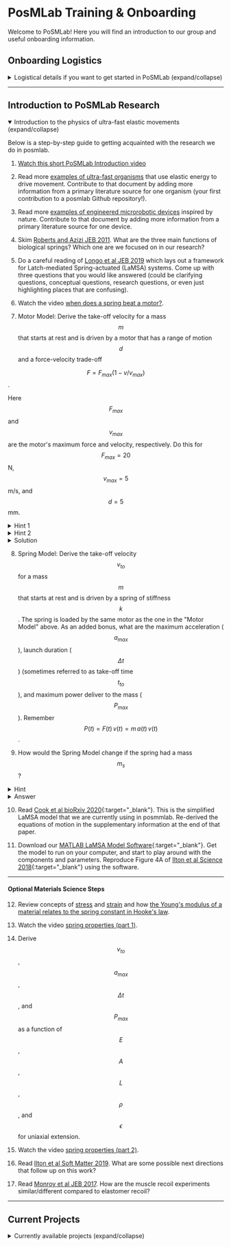 ﻿# PosMLab Training & Onboarding

Welcome to PoSMLab! Here you will find an introduction to our group and useful onboarding information.


## Onboarding Logistics

<details>
<summary markdown='span'>Logistical details if you want to get started in PoSMLab (expand/collapse)</summary>

### General Logistics

#### MATLAB

Most of our analysis and simulation code is written in MATLAB. If you don't have MATLAB installed, please follow the [HMC Instructions for Installing MATLAB on your computer](https://docs.google.com/document/d/1-dmjftyCPrAWVC4g5OvJ4mv9C1jUWgiwmJVQw4iSR5w/pub)

If you are relatively new to MATLAB, a good place to start is the two-hour [MATLAB onramp](https://www.mathworks.com/learn/tutorials/matlab-onramp.html) course. If you're looking for some more advanced topics, you could also check out the [MATLAB ordinary differential equation course](https://matlabacademy.mathworks.com/R2020a/portal.html?course=odes) that is helpful for some of our simulation work, or go through this set of
[MATLAB image processing course notes](http://www.math.hkbu.edu.hk/~zeng/Teaching/math3615/ls.pdf) that is useful for the experimental side of our research.

#### Github

We are starting to use Github to organize and collaborate on projects (even ones that aren't heavy on coding). If you haven't done so already, [create a Github account](https://github.com/join) and let Mark know your username so you can be added to the [posmlab organization on Github](https://github.com/posmlab).

If you haven't used Github before, the [Github Desktop App](https://desktop.github.com/) helps to step you through the actions.

*Note*: for most of our repositories we use a [Centralized Workflow](https://www.atlassian.com/git/tutorials/comparing-workflows#centralized-workflow) and make commits directly to master. 

The Github platform uses Markdown to style text. This [Markdown Guide](https://guides.github.com/features/mastering-markdown/) is helpful if you're new to using Markdown.

#### Slack
We use Slack to communicate as a whole team.  (especially in the summer when we are working full time). When you are actively working on a posmlab project, try to get in the habit of logging into Slack. 

Make sure that you are added to the [posmlab Slack workspace](posmlab.slack.com).

#### Google Drive

The shared [posmlab Google Drive folder](https://drive.google.com/open?id=1HxL1mvqemhXWwuLllHtH9DN2VYXCkKgf) is a place to store large files/data. Currently its structure is in need of cleaning up.

The ["poslmab/Papers"](https://drive.google.com/open?id=1xL2xKtIF53JZkphJZ3PyK3RLj6TUwCBH) folder is currently where we store pdf files of relevant literature. Please add any new papers here with the naming convention of the first author last nameplace copies of relevant literature in that folder 

Number of authors | Filename Format | Example 
--------------| --------------- | -------
1 | Authorlastname Journalname Year.pdf | Doe Phys Rev Lett 2015.pdf 
2 | Firstauthorlastname and Secondauthorlastname Journalname Year.pdf | Lee and Doe Science 2018
3+ | Firstauthorlastname et al Journalname Year.pdf | Lee et al Nature 2017

Once saved in Google Drive, you can right click on the document and "Get shareable link" to provide easy access from other sources (e.g. Github repository readme file).

#### Other logistics

When starting remind Mark that he needs to:
- Enable swipe access to the Lab in Galileo B101 (he needs your Student ID Number so he can fill out [this form](https://docs.google.com/forms/d/e/1FAIpQLSd_ZfhmSiPN566x26YyP1rT3-csjoCd-qcJXw094bjZ1R4T4w/viewform)
- give you passwords to group accounts
- give you a lab notebook
- share access to the posmlab Google Drive Folder
- invite you to the posmlab Slack workspace 
- to add you to the posmlab Github organization (he needs your Github username to do this)

Group Accounts:

   Service     |   Name       
-------- | -------------
Gmail | physicsofsoftmatter@gmail.com
Instagram | [posm_lab](https://www.instagram.com/posm_lab/)
Squarespace (managed by Mark) | [posmlab.org](https://posmlab.org)
Google Drive | [posmlab shared drive](https://drive.google.com/open?id=1HxL1mvqemhXWwuLllHtH9DN2VYXCkKgf)
Slack | [posmlab.slack.com](https://posmlab.slack.com)
Github | [github.com/posmlab](https://github.com/posmlab)


### Other (less important) off-campus logistics

#### VPN Connection 

A VPN connection to HMC is needed for remote access of lab computers, accessing journal articles online that have a paywall (and other HMC specific things too). Follow this [guide to connecting to HMC by VPN](https://docs.google.com/a/g.hmc.edu/document/d/1VpuXDPbi40UPM2APm8cxQGtQ_Dlo8ju8Yam5p2Awf74/pub).
But remember, if you don't need these specific functions, make sure you aren't connected via VPN because it will slow down your network access.

#### Accessing Lab Computers 

If you need more computational power than your personal device can handle, there are two computers in Galileo B101 connected via remote access: "Happy" and "Grumpy" (yes, all of our computers are 7 dwarf themed). 

You will need a [Remote Desktop Client](https://docs.microsoft.com/en-us/windows-server/remote/remote-desktop-services/clients/remote-desktop-clients)


| Computer Name  | | IP Address  |
| ------- | --------|-------------------------| 
| Happy | |134.173.33.112 |
| Grumpy | | 134.173.33.104 |

Ask Mark for the username and passwords.


------------------------------------------

## Group Culture

To get a sense of some of the dynamics research we are doing, please watch this video on the [Rockwell Retro Encabulator](https://www.youtube.com/watch?v=RXJKdh1KZ0w). 

<details>
<summary markdown='span'>Did you watch the video? (expand/collapse)</summary>

A common reaction to that video is going from an initial curiosity, to confusion, then finally amusement. But what does this have to do with doing research as an undergrad?

Entering a new area of research is difficult for anyone! You are about to be confronted with a lot of new information, and a lot of it you won't understand right away. That's part of the process and totally okay. 

Our group culture is one where not knowing and seeking clarification is a strength. Even questions that you feel you should know the answer to already, or seem obvious to others are important to ask. If you don't understand something, it's probably because it wasn't explained well! Here's what we ideally do in posmlab if we don't fully understand:
- ask for clarification - any question is a good question that arises from curiosity or a desire to understand!
- document our new understanding along with any sticking points for future group members 

Also note that in posmlab, Mark is a teammate/collaborator/advisor not a boss/supervisor. Openly questioning his advice is encouraged! To promote an open and equal discussion please refer to Mark on a first-name basis in our research group (rather than Prof. Ilton). 

Generally, our group culture has been one where we are supportive of one another, take interest in what others in the group are doing, and are willing to put our work aside momentarily to help someone else out!

</details>

## Scientific Papers

Part of the process of doing science is reading scientific papers related to our work. Reading a scientific paper can be a fairly daunting task. A good resource is [How to Read a Paper - The Three Pass Approach](https://web.stanford.edu/class/ee384m/Handouts/HowtoReadPaper.pdf). Depending on what you are trying to get from a paper (a high-level overview? the main ideas?), you may only need to perform one or two passes of the paper. The key idea is to start with a bird's eye view on your first reading, and then zooming in to more granular details on subsequent passes. 

We will often use a "Journal Club" as a format for sharing and discussing scientific papers. Aptly described as a "nerdy book club" by Prof. Mendelson in Engineering, Journal Clubs are a great way to ensure that you are sharpening your ability to read primary literature. If you haven't done this before, check out [5 quick tips for your first JC](https://irp.nih.gov/blog/post/2015/03/5-tips-for-journal-club-first-timers).

At some point, it will come time for you to write-up your work. Remember that the main product of academic research is a scientific paper. If you think about (and actively work on) writing a paper based on your work, it can more effectively direct your efforts. Although it is written about chemistry research, this guide to [Writing a Paper](https://onlinelibrary.wiley.com/doi/epdf/10.1002/adma.200400767) is a good read. The paper [Ten simple rules for structuring papers](https://drive.google.com/open?id=1MhWdkKU8fZdQCGuZeNGkKw2upg0uHdhk) has some helpful tips as well.
 


----------------------------------------
</details>

-----------------------------------------------

## Introduction to PoSMLab Research 

<details open>
<summary markdown='span'>Introduction to the physics of ultra-fast elastic movements (expand/collapse)</summary>

Below is a step-by-step guide to getting acquainted with the research we do in posmlab. 

1) [Watch this short PoSMLab Introduction video](https://youtu.be/NbnPefC_W3E)

2) Read more [examples of ultra-fast organisms](organisms.md) that use elastic energy to drive movement. Contribute to that document by adding more information from a primary literature source for one organism (your first contribution to a posmlab Github repository!).

3) Read more [examples of engineered microrobotic devices](devices.md) inspired by nature. Contribute to that document by adding more information from a primary literature source for one device.

4) Skim [Roberts and Azizi JEB 2011](https://drive.google.com/open?id=1IT0M8tKtYCogp_DZB_ffbrGxaPEbItUH). What are the three main functions of biological springs? Which one are we focused on in our research?

5) Do a careful reading of [Longo et al JEB 2019](https://drive.google.com/open?id=1qVMa5j6ePS5s1gtqKgDq5B0CHeS0kLzg) which lays out a framework for Latch-mediated Spring-actuated (LaMSA) systems. Come up with three questions that you would like answered (could be clarifying questions, conceptual questions, research questions, or even just highlighting places that are confusing).

6) Watch the video [when does a spring beat a motor?](https://www.youtube.com/watch?v=8HZhlGcqfgE). 

7) Motor Model: Derive the take-off velocity for a mass $$m$$ that starts at rest and is driven by a motor that has a range of motion $$d$$ and a force-velocity trade-off 

$$F = F_{max}(1-v/v_{max})$$. 

Here $$F_{max}$$ and $$v_{max}$$ are the motor's maximum force and velocity, respectively. Do this for $$F_{max} = 20$$ N, $$v_{max} = 5$$ m/s, and $$d = 5$$ mm.
  
<details>
<summary markdown='span'>Hint 1</summary>

Start with Newton's second law $$m \frac{dv}{dt} = F_{max}(1-v/v_{max})$$

</details>

<details>
<summary markdown='span'>Hint 2 </summary>

You should end up with a transcendental equation, so you will need to use a numerical approach. 

</details>

<details>
<summary markdown='span'>Solution</summary>

See [motor-driven-motion.pdf](motor-driven-motion/motor-driven-motion.pdf) for a mathematical derivation and [motordrivenmotion.m](motor-driven-motion/motordrivenmotion.m) for an implementation of the numerial solution in MATLAB.

You should end up with a graph that looks like:
![motor-drirven-motion.png](motor-driven-motion/motor-driven-motion.png)

</details>

8) Spring Model: Derive the take-off velocity $$v_{to}$$ for a mass $$m$$ that starts at rest and is driven by a spring of stiffness $$k$$. The spring is loaded by the same motor as the one in the "Motor Model" above. As an added bonus, what are the maximum acceleration ($$a_{max}$$), launch duration ($$\Delta t$$) (sometimes referred to as take-off time $$t_{to}$$), and maximum power deliver to the mass ($$P_{max}$$). Remember $$P(t) = F(t)\,v(t) = m \,a(t)\, v(t)$$. 

9) How would the Spring Model change if the spring had a mass $$m_s$$? 

<details>
<summary markdown='span'>Hint</summary>

Consider the simplified case where the spring mass is much smaller than the load mass ($$m_s << m$$), so that the strain is uniform in the spring throughout the entire release. What is the velocity of each segment of the spring as a function of the velocity of the end of the spring? Conserve total energy (including kinetic energy from both the load mass and the spring mass) to get the take-off velocity

</details>

<details>
<summary markdown='span'>Answer</summary>

The answer is the same, but mass $$m$$ gets replaced by an effective mass $$m_{eff} = m + m_s/3$$. See [this note](Springmasscontribution.pdf) for a rough sketch of the argument. If you come up with a more fully explained solution, be sure too edit this document and add your contribution!

</details>

10) Read [Cook et al bioRxiv 2020](https://www.biorxiv.org/content/10.1101/2020.12.02.408740v1){:target="_blank"}. This is the simplified LaMSA model that we are currently using in posmmlab. Re-derived the equations of motion in the supplementary information at the end of that paper.

11) Download our [MATLAB LaMSA Model Software](https://posmlab.github.io/matlab-lamsa-model/){:target="_blank"}. Get the model to run on your computer, and start to play around with the components and parameters. Reproduce Figure 4A of [Ilton et al Science 2018](https://drive.google.com/drive/u/0/folders/1xL2xKtIF53JZkphJZ3PyK3RLj6TUwCBH){:target="_blank"} using the software.

-------------
#### Optional Materials Science Steps

12) Review concepts of [stress](http://www.bu.edu/moss/mechanics-of-materials-stress/) and [strain](http://www.bu.edu/moss/mechanics-of-materials-strain/) and how [the Young's modulus of a material relates to the spring constant in Hooke's law](https://en.wikipedia.org/wiki/Young%27s_modulus#Force_exerted_by_stretched_or_contracted_material).

13) Watch the video [spring properties (part 1)](http://youtube.com).

14) Derive $$v_{to}$$, $$a_{max}$$, $$\Delta t$$, and $$P_{max}$$ as a function of $$E$$, $$A$$, $$L$$, $$\rho$$, and $$\epsilon$$ for uniaxial extension.

15) Watch the video [spring properties (part 2)](http://youtube.com).

16) Read [Ilton et al Soft Matter 2019](https://drive.google.com/open?id=1JqIExEjKSnNvUTXbwbuuDWvhPSdExkBH). What are some possible next directions that follow up on this work?

17) Read [Monroy et al JEB 2017](https://drive.google.com/open?id=1gCLBbpSA-3OiYjIC4sezoRqhg2BSWTTE). How are the muscle recoil experiments similar/different compared to elastomer recoil?

</details>

------------------------------------------------------------------

## Current Projects

<details>
   <summary markdown='span'>Currently available projects (expand/collapse)</summary> 

#### Simulation

- [Robotic Jumper Integration](https://github.com/orgs/posmlab/projects/10)How does choice of latch removal actuation impact the design of the rest of the LaMSA system? 

- [Trap-Jaw Ant Mechanical Sensitivity](https://github.com/orgs/posmlab/projects/8) How do trap-jaw ant morphological parameters map onto the LaMSA model? Which of these parameters most significantly affects kinematic performance?

#### Experimental/Data Analysis 

- [Comparing Elastic Efficiency Metrics](https://github.com/orgs/posmlab/projects/3) How does quasi-static loading/unloading (resilience) compare to DMA ($\tan \delta$)? How do both of these compare to an effective resilience in recoil?

- [The Power of Springs](https://github.com/orgs/posmlab/projects/1) How does the maximum power limits of a spring depending on materials, geometry, size-scale, and load?

- [Using Recoil to Infer Mechanical Properties
](https://github.com/orgs/posmlab/projects/5) Given the recoil dynamics of a material, what are its mechanical properties? What are the unifying principles between studying the recoil of passive structures (springs) vs. active ones (muscle)?
 

### Other smaller projects
- [Resilience Literature Review](https://github.com/posmlab/resilience-review) Spearhead approach, develop software tools to assist in data extraction from papers, and wrangle other group members to contribute. 

- [Kinematic Tracking](https://github.com/posmlab/kinematic-tracking) Make our current approach to extracting kinematic data from high speed videos easier to use; search for alternatives and improvements.

-------------------------


<!--

+ recoil experiments (previous work, free vs heavy, uniaxial extension vs bending)
+ materials: measuring mechanical properties (elasticity, viscoelasticity; rheology; resilience & tan delta, loading geometry)

Modeling Subgroup
+ evolutionary biomechanics introduction (phylogeny and ontogeny; morphology, mechanical sensitivity, and tempo)
+ what can muscles really do? (intro to muscle  physiology)
+ the role of latches (control and energy mediation)
+ current state of the toy model

Materials Testing Subgroup
+ introduction to high-speed videography, digitization, and kinematic fitting
+ wave propagation in materials
+ materials selection introduction
+ mechanical batteries introduction


+ How to prepare a journal club (or rapid fire journal club)
    + Reading a paper with purpose
    + annotating
    + extracting key ideas into separate notes
    + extracting key figures


## Other Ideas


+ journal club readings (both rapid fire and full) and videos
+ 

## To Do (MI)

- [ ] make sample JC presentation
- [ ] outline goals and first steps for each project
- [ ] populate each repository with initial uploads and README.md summarizing the contents
- [ ] 

-->
